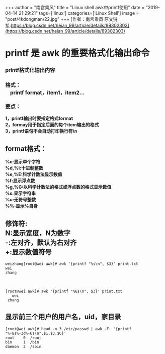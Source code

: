 +++
author = "南宫乘风"
title = "Linux shell awk中printf使用"
date = "2019-04-14 21:29:21"
tags=['linux']
categories=['Linux Shell']
image = "post/4kdongman/22.jpg"
+++
[作者：南宫乘风   原文链接:https://blog.csdn.net/heian_99/article/details/89302303](https://blog.csdn.net/heian_99/article/details/89302303)

# **printf 是 awk 的重要格式化输出命令**

### **printf格式化输出内容**

### **格式：<br>     printf format，item1，item2...<br>     <br>要点：**

**1，printf输出时要指定格式format<br> 2，formay用于指定后面的每个item输出的格式<br> 3，printf语句不会自动打印换行符\n**

## **format格式：**

**%c:显示单个字符<br> %d,%i:十进制整数<br> %e,%E:科学计数法显示数值<br> %f:显示浮点数<br> %g,%G:以科学计数法的格式或浮点数的格式显示数值<br> %s:显示字符串<br> %u:无符号整数<br> %%:显示%自身**

## **修饰符:<br> N:显示宽度，N为数字<br> -:左对齐，默认为右对齐<br> +:显示数值符号**

```
weizhang[root@wei awk]# awk '{printf "%s\n", $3}' print.txt 
wei
zhang
```

 

```
[root@wei awk]# awk '{printf "%6s\n", $3}' print.txt 
   wei
 zhang
```

## **显示前三个用户的用户名，uid，家目录**

```
[root@wei awk]# head -n 3 /etc/passwd | awk -F: '{printf "%-8s%-3d%-6s\n",$1,$3,$6}'
root    0  /root 
bin     1  /bin  
daemon  2  /sbin 
```

 
